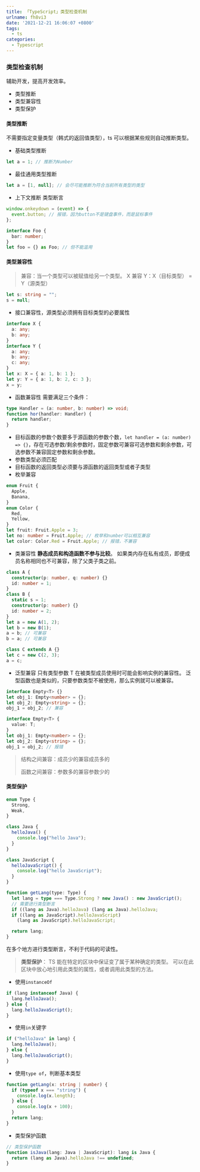 ```yaml
---
title: 「TypeScript」类型检查机制
urlname: fh8vi3
date: '2021-12-21 16:06:07 +0800'
tags:
  - ts
categories:
  - Typescript
---
```


### 类型检查机制

辅助开发，提高开发效率。

- 类型推断
- 类型兼容性
- 类型保护

#### 类型推断

不需要指定变量类型（韩式的返回值类型），ts 可以根据某些规则自动推断类型。

- 基础类型推断

```typescript
let a = 1; // 推断为Number
```

- 最佳通用类型推断

```typescript
let a = [1, null]; // 会尽可能推断为符合当前所有类型的类型
```

- 上下文推断
  类型断言

```typescript
window.onkeydown = (event) => {
  event.button; // 报错，因为button不是键盘事件，而是鼠标事件
};
```

```typescript
interface Foo {
  bar: number;
}
let foo = {} as Foo; // 但不能滥用
```

#### 类型兼容性

> 兼容：当一个类型可以被赋值给另一个类型。
> X 兼容 Y：X（目标类型） = Y（源类型）

```typescript
let s: string = "";
s = null;
```

- 接口兼容性，源类型必须拥有目标类型的必要属性

```typescript
interface X {
  a: any;
  b: any;
}
interface Y {
  a: any;
  b: any;
  c: any;
}
let x: X = { a: 1, b: 1 };
let y: Y = { a: 1, b: 2, c: 3 };
x = y;
```

- 函数兼容性
  需要满足三个条件：

```typescript
type Handler = (a: number, b: number) => void;
function hor(handler: Handler) {
  return handler;
}
```

- 目标函数的参数个数要多于源函数的参数个数，`let handler = (a: number) => {}`，存在可选参数/剩余参数时，固定参数可兼容可选参数和剩余参数，可选参数不兼容固定参数和剩余参数。
- 参数类型必须匹配
- 目标函数的返回类型必须要与源函数的返回类型或者子类型
- 枚举兼容

```typescript
enum Fruit {
  Apple,
  Banana,
}
enum Color {
  Red,
  Yellow,
}
let fruit: Fruit.Apple = 3;
let no: number = Fruit.Apple; // 枚举和number可以相互兼容
let color: Color.Red = Fruit.Apple; // 报错，不兼容
```

- 类兼容性
  **静态成员和构造函数不参与比较**。
  如果类内存在私有成员，即便成员名称相同也不可兼容，除了父类子类之前。

```typescript
class A {
  constructor(p: number, q: number) {}
  id: number = 1;
}
class B {
  static s = 1;
  constructor(p: number) {}
  id: number = 2;
}
let a = new A(1, 2);
let b = new B(1);
a = b; // 可兼容
b = a; // 可兼容

class C extends A {}
let c = new C(2, 3);
a = c;
```

- 泛型兼容
  只有类型参数 T 在被类型成员使用时可能会影响实例的兼容性。
  泛型函数也是类似的，只要参数类型不被使用，那么实例就可以被兼容。

```typescript
interface Empty<T> {}
let obj_1: Empty<number> = {};
let obj_2: Empty<string> = {};
obj_1 = obj_2; // 兼容

interface Empty<T> {
  value: T;
}
let obj_1: Empty<number> = {};
let obj_2: Empty<string> = {};
obj_1 = obj_2; // 报错
```

> 结构之间兼容：成员少的兼容成员多的
>
> 函数之间兼容：参数多的兼容参数少的

#### 类型保护

```typescript
enum Type {
  Strong,
  Weak,
}

class Java {
  helloJava() {
    console.log("hello Java");
  }
}

class JavaScript {
  helloJavaScript() {
    console.log("hello JavaScript");
  }
}

function getLang(type: Type) {
  let lang = type === Type.Strong ? new Java() : new JavaScript();
  // 需要进行类型断言
  if ((lang as Java).helloJava) (lang as Java).helloJava;
  if ((lang as JavaScript).helloJavaScript)
    (lang as JavaScript).helloJavaScript;

  return lang;
}
```

在多个地方进行类型断言，不利于代码的可读性。

> **类型保护**：
> TS 能在特定的区块中保证变了属于某种确定的类型。
> 可以在此区块中放心地引用此类型的属性，或者调用此类型的方法。

- 使用`instanceOf`

```typescript
if (lang instanceof Java) {
  lang.helloJava();
} else {
  lang.helloJavaScript();
}
```

- 使用`in`关键字

```typescript
if ("helloJava" in lang) {
  lang.helloJava();
} else {
  lang.helloJavaScript();
}
```

- 使用`type of`，判断基本类型

```typescript
function getLang(x: string | number) {
  if (typeof x === "string") {
    console.log(x.length);
  } else {
    console.log(x + 100);
  }
  return lang;
}
```

- 类型保护函数

```typescript
// 类型保护函数
function isJava(lang: Java | JavaScript): lang is Java {
  return (lang as Java).helloJava !== undefined;
}
```
